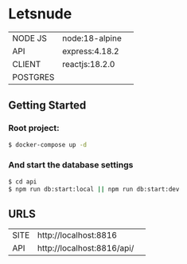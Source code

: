 # Letsnude

|          |                |     |
|----------|----------------|-----|
| NODE JS  | node:18-alpine |     |
| API      | express:4.18.2      |     |
| CLIENT   | reactjs:18.2.0 |     |
| POSTGRES |                |     |

## Getting Started

### Root project:

```bash
$ docker-compose up -d
```

### And start the database settings

```bash
$ cd api
$ npm run db:start:local || npm run db:start:dev
```

## URLS
|         |                                 |     |
|---------|---------------------------------|-----|
| SITE    | http://localhost:8816           |     |
| API     | http://localhost:8816/api/      |     |
